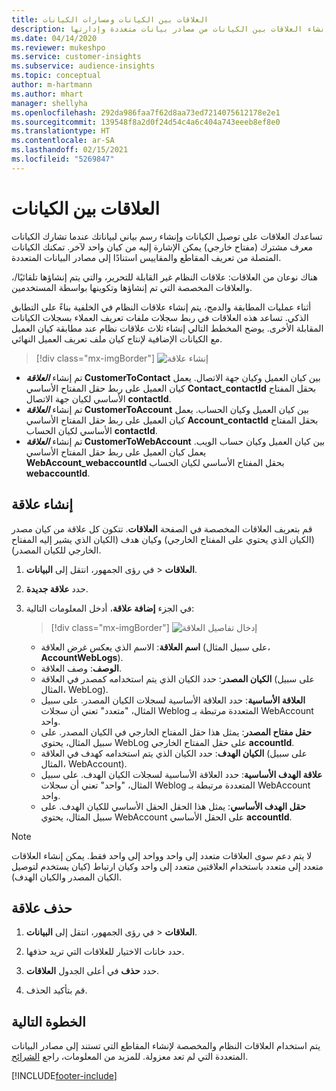 ```yaml
---
title: العلاقات بين الكيانات ومسارات الكيانات
description: إنشاء العلاقات بين الكيانات من مصادر بيانات متعددة وإدارتها.
ms.date: 04/14/2020
ms.reviewer: mukeshpo
ms.service: customer-insights
ms.subservice: audience-insights
ms.topic: conceptual
author: m-hartmann
ms.author: mhart
manager: shellyha
ms.openlocfilehash: 292da986faa7f62d8aa73ed7214075612178e2e1
ms.sourcegitcommit: 139548f8a2d0f24d54c4a6c404a743eeeb8ef8e0
ms.translationtype: HT
ms.contentlocale: ar-SA
ms.lasthandoff: 02/15/2021
ms.locfileid: "5269847"
---
```

# <a name="relationships-between-entities"></a>العلاقات بين الكيانات

تساعدك العلاقات على توصيل الكيانات وإنشاء رسم بياني لبياناتك عندما تشارك الكيانات معرف مشترك (مفتاح خارجي) يمكن الإشارة إليه من كيان واحد لآخر. تمكنك الكيانات المتصلة من تعريف المقاطع والمقاييس استنادًا إلى مصادر البيانات المتعددة.

هناك نوعان من العلاقات: علاقات النظام غير القابلة للتحرير، والتي يتم إنشاؤها تلقائيًا/، والعلاقات المخصصة التي تم إنشاؤها وتكوينها بواسطة المستخدمين.

أثناء عمليات المطابقة والدمج، يتم إنشاء علاقات النظام في الخلفية بناءً على التطابق الذكي. تساعد هذه العلاقات في ربط سجلات ملفات تعريف العملاء بسجلات الكيانات المقابلة الأخرى. يوضح المخطط التالي إنشاء ثلاث علاقات نظام عند مطابقة كيان العميل مع الكيانات الإضافية لإنتاج كيان ملف تعريف العميل النهائي.

> [!div class="mx-imgBorder"]
> ![إنشاء علاقة](media/relationships-entities-merge.png "إنشاء علاقة")

- تم إنشاء ***العلاقة* CustomerToContact** بين كيان العميل وكيان جهة الاتصال. يعمل كيان العميل على ربط حقل المفتاح الأساسي **Contact_contactId** بحقل المفتاح الأساسي لكيان جهة الاتصال **contactId**.
- تم إنشاء ***العلاقة* CustomerToAccount** بين كيان العميل وكيان الحساب. يعمل كيان العميل على ربط حقل المفتاح الأساسي **Account_contactId** بحقل المفتاح الأساسي لكيان الحساب **contactId**.
- تم إنشاء ***العلاقة* CustomerToWebAccount** بين كيان العميل وكيان حساب الويب. يعمل كيان العميل على ربط حقل المفتاح الأساسي **WebAccount_webaccountId** بحقل المفتاح الأساسي لكيان الحساب **webaccountId**.

## <a name="create-a-relationship"></a>إنشاء علاقة

قم بتعريف العلاقات المخصصة في الصفحة **العلاقات**. تتكون كل علاقة من كيان مصدر (الكيان الذي يحتوي على المفتاح الخارجي) وكيان هدف (الكيان الذي يشير إليه المفتاح الخارجي للكيان المصدر).

1. في رؤى الجمهور، انتقل إلى **البيانات‏‎** > **العلاقات**.

2. حدد **علاقة جديدة**.

3. في الجزء **إضافة علاقة**، أدخل المعلومات التالية:

   > [!div class="mx-imgBorder"]
   > ![إدخال تفاصيل العلاقة](media/relationships-add.png "إدخال تفاصيل العلاقة")

   - **اسم العلاقة**: الاسم الذي يعكس غرض العلاقة (على سبيل المثال، **AccountWebLogs**).
   - **الوصف**: وصف العلاقة.
   - **الكيان المصدر**: حدد الكيان الذي يتم استخدامه كمصدر في العلاقة (على سبيل المثال، WebLog).
   - **العلاقة الأساسية**: حدد العلاقة الأساسية لسجلات الكيان المصدر. على سبيل المثال، "متعدد" تعني أن سجلات Weblog المتعددة مرتبطة بـ WebAccount واحد.
   - **حقل مفتاح المصدر**: يمثل هذا حقل المفتاح الخارجي في الكيان المصدر. على سبيل المثال، يحتوي WebLog على حقل المفتاح الخارجي **accountId**.
   - **الكيان الهدف**: حدد الكيان الذي يتم استخدامه كهدف في العلاقة (على سبيل المثال، WebAccount).
   - **علاقة الهدف الأساسية**: حدد العلاقة الأساسية لسجلات الكيان الهدف. على سبيل المثال، "واحد" تعني أن سجلات Weblog المتعددة مرتبطة بـ WebAccount واحد.
   - **حقل الهدف الأساسي**: يمثل هذا الحقل الحقل الأساسي للكيان الهدف. على سبيل المثال، يحتوي WebAccount على الحقل الأساسي **accountId**.

> [!NOTE]
> لا يتم دعم سوى العلاقات متعدد إلى واحد وواحد إلى واحد فقط. يمكن إنشاء العلاقات متعدد إلى متعدد باستخدام العلاقتين متعدد إلى واحد وكيان ارتباط (كيان يستخدم لتوصيل الكيان المصدر والكيان الهدف).

## <a name="delete-a-relationship"></a>حذف علاقة

1. في رؤى الجمهور، انتقل إلى **البيانات‏‎** > **العلاقات**.

2. حدد خانات الاختيار للعلاقات التي تريد حذفها.

3. حدد **حذف** في أعلى الجدول **العلاقات**.

4. قم بتأكيد الحذف.

## <a name="next-step"></a>الخطوة التالية

يتم استخدام العلاقات النظام والمخصصة لإنشاء المقاطع التي تستند إلى مصادر البيانات المتعددة التي لم تعد معزولة. للمزيد من المعلومات، راجع [الشرائح](segments.md).


[!INCLUDE[footer-include](../includes/footer-banner.md)]